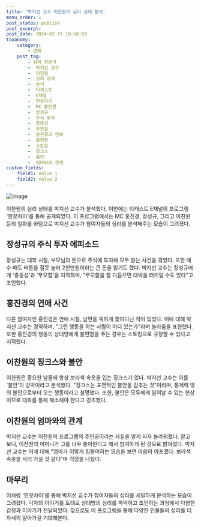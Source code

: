 ```yaml
---
title: '박지선 교수 이찬원의 심리 상태 분석'
menu_order: 1
post_status: publish
post_excerpt: 
post_date: 2024-02-15 10:58:59
taxonomy:
    category:
        - 연예
    post_tag:
        - 심리 전문가
        -  박지선 교수
        -  이찬원
        -  심리 상태
        -  분석
        -  티캐스트
        -  E채널
        -  한끗차이
        -  MC 홍진경
        -  장성규
        -  주식 투자
        -  충동성
        -  무모함
        -  홍진경의 연애
        -  불편함
        -  스토킹
        -  징크스
        -  불안
        -  엄마와의 관계
custom_fields:
    field1: value 1
    field2: value 2
---
```


![Image](https://mimgnews.pstatic.net/image/469/2024/02/13/0000785056_001_20240213101705902.jpg?type=w540)

이찬원의 심리 상태를 박지선 교수가 분석했다. 이번에는 티캐스트 E채널의 프로그램 '한끗차이'를 통해 공개되었다. 이 프로그램에서는 MC 홍진경, 장성규, 그리고 이찬원 등의 일화를 바탕으로 박지선 교수가 참여자들의 심리를 분석해주는 모습이 그려졌다.
## 장성규의 주식 투자 에피소드
장성규는 대학 시절, 부모님의 돈으로 주식에 투자해 모두 잃는 사건을 겪었다. 또한 매수·매도 버튼을 잘못 눌러 2천만원이라는 큰 돈을 잃기도 했다. 박지선 교수는 장성규에게 '충동성'과 '무모함'을 지적하며, "무모함을 잘 다듬으면 대박을 터뜨릴 수도 있다"고 조언했다.
## 홍진경의 연애 사건
다른 참여자인 홍진경은 연애 시절, 남편을 독하게 쫓아다닌 적이 있었다. 이에 대해 박지선 교수는 경악하며, "그런 행동을 하는 사람이 어디 있는가"라며 놀라움을 표현했다. 또한 홍진경의 행동이 상대방에게 불편함을 주는 경우는 스토킹으로 규정할 수 있다고 지적했다.
## 이찬원의 징크스와 불안
이찬원은 중요한 날들에 항상 보라색 속옷을 입는 징크스가 있다. 박지선 교수는 이를 '불안'의 강박이라고 분석했다. "징크스는 표면적인 불안을 감추는 것"이라며, 통제력 밖의 불안으로부터 오는 행동이라고 설명했다. 또한, 불안은 모두에게 일어날 수 있는 현상이므로 대화를 통해 해소해야 한다고 강조했다.
## 이찬원의 엄마와의 관계
박지선 교수는 이찬원이 프로그램의 주인공이라는 사실을 알게 되자 놀라워했다. 알고 보니, 이찬원의 어머니가 그를 너무 좋아한다고 해서 참여하게 된 것으로 밝혀졌다. 박지선 교수는 이에 대해 "엄마가 이렇게 힘들어하는 모습을 보면 마음이 아프겠다. 보라색 속옷을 사러 가실 것 같다"며 걱정을 나눴다.
## 마무리
이처럼 '한끗차이'를 통해 박지선 교수가 참여자들의 심리를 세밀하게 분석하는 모습이 그려졌다. 각자의 이야기를 토대로 상대방의 심리를 파악하고 조언하는 과정에서 다양한 감정과 이야기가 전달되었다. 앞으로도 이 프로그램을 통해 다양한 인물들의 심리를 더 자세히 알아가길 기대해본다.
